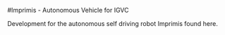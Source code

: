 #Imprimis - Autonomous Vehicle for IGVC

Development for the autonomous self driving robot Imprimis found here. 
